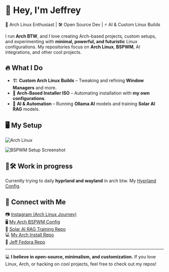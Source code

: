 # 👋 Hey, I'm Jeffrey

🚀 Arch Linux Enthusiast | 🛠 Open Source Dev | ⚡ AI & Custom Linux Builds  

I run **Arch BTW**, and I love creating Arch-based projects, custom setups, and experimenting with **minimal, powerful, and futuristic** Linux configurations. My repositories focus on **Arch Linux**, **BSPWM**, AI integrations, and other cool projects.  

## 🔥 What I Do  
- 🏗️ **Custom Arch Linux Builds** – Tweaking and refining **Window Managers** and more.  
- 📀 **Arch-Based Installer ISO** – Automating installation with **my own configurations**.  
- 🤖 **AI & Automation** – Running **Ollama AI** models and training **Solar AI RAG** models.  

## 🖥️ My Setup  
![Arch Linux](https://upload.wikimedia.org/wikipedia/commons/thumb/1/13/Arch_Linux_%22Crystal%22_icon.svg/128px-Arch_Linux_%22Crystal%22_icon.svg.png)  

![BSPWM Setup Screenshot](https://github.com/Jeffrey2081/arch-bspwm/blob/main/screenshots/bspwm-setup.png?raw=true)
## 🔧🛠️ Work in progress
Currently trying to daily **hyprland and wayland** in arch btw. My [Hyprland Config](https://github.com/Jeffrey2081/hyperland-jeff).
## 🔗 Connect with Me  
📷 [Instagram (Arch Linux Journey)](https://www.instagram.com/jeffrey__2081/)  
🖥️ [My Arch BSPWM Config](https://github.com/Jeffrey2081/arch-bspwm)  
🤖 [Solar AI RAG Training Repo](https://github.com/Jeffrey2081/Solar-AI-RAG-Training)  
💻 [My Arch Install Repo](https://github.com/Jeffrey2081/arch-install)  
🐧 [Jeff Fedora Repo](https://github.com/Jeffrey2081/Jeff-Fedora)  

---

💻 **I believe in open-source, minimalism, and customization.** If you love Linux, Arch, or hacking on cool projects, feel free to check out my repos!  
